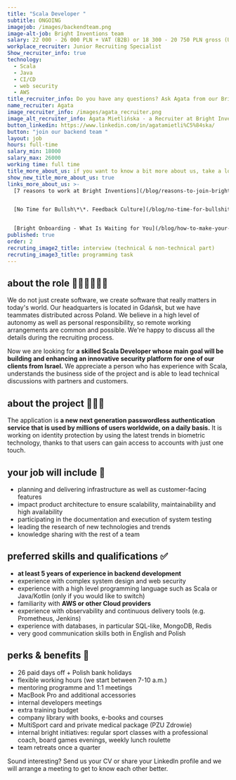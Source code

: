 ```yaml
---
title: "Scala Developer "
subtitle: ONGOING
imagejob: /images/backendteam.png
image-alt-job: Bright Inventions team
salary: 22 000 - 26 000 PLN + VAT (B2B) or 18 300 - 20 750 PLN gross (UoP)
workplace_recruiter: Junior Recruiting Specialist
Show_recruiter_info: true
technology:
  - Scala
  - Java
  - CI/CD
  - web security
  - AWS
title_recruiter_info: Do you have any questions? Ask Agata from our Bright team!
name_recruiter: Agata
image_recruiter_info: /images/agata_recruiter.png
image_alt_recruiter_info: Agata Mietlińska - a Recruiter at Bright Inventions
button_linkedin: https://www.linkedin.com/in/agatamietli%C5%84ska/
button: "join our backend team "
layout: job
hours: full-time
salary_min: 18000
salary_max: 26000
working time: full time
title_more_about_us: if you want to know a bit more about us, take a look below 🙋🏻‍♀️🙋🏻‍♂️
show_new_title_more_about_us: true
links_more_about_us: >-
  [7 reasons to work at Bright Inventions](/blog/reasons-to-join-bright)


  [No Time for Bullsh\*\*. Feedback Culture](/blog/no-time-for-bullshit-feedback-culture/)


  [Bright Onboarding - What Is Waiting for You](/blog/how-to-make-your-onboarding-bright)
published: true
order: 2
recruting_image2_title: interview (technical & non-technical part)
recruting_image3_title: programming task
---
```

## about the role 🧑🏻‍💻👩🏻‍💻

We do not just create software, we create software that really matters in today's world. Our headquarters is located in Gdańsk, but we have teammates distributed across Poland. We believe in a high level of autonomy as well as personal responsibility, so remote working arrangements are common and possible. We're happy to discuss all the details during the recruiting process.

Now we are looking for **a skilled Scala Developer whose main goal will be building and enhancing an innovative security platform for one of our clients from Israel.** We appreciate a person who has experience with Scala, understands the business side of the project and is able to lead technical discussions with partners and customers. 

## about the project 🚀🚀🚀

The application is **a new next generation passwordless authentication service that is used by millions of users worldwide, on a daily basis.** It is working on identity protection by using the latest trends in biometric technology, thanks to that users can gain access to accounts with just one touch.  

## your job will include 🙌

* planning and delivering infrastructure as well as customer-facing features 
* impact product architecture to ensure scalability, maintainability and high availability
* participating in the documentation and execution of system testing
* leading the research of new technologies and trends 
* knowledge sharing with the rest of a team

## preferred skills and qualifications ✅

* **at least 5 years of experience in backend development**
* experience with complex system design and web security 
* experience with a high level programming language such as Scala or Java/Kotlin (only if you would like to switch)
* familiarity with **AWS or other Cloud providers**
* experience with observability and continuous delivery tools (e.g. Prometheus, Jenkins)
* experience with databases, in particular SQL-like, MongoDB, Redis
* very good communication skills both in English and Polish

## perks & benefits 🚀
 
* 26 paid days off + Polish bank holidays
* flexible working hours (we start between 7-10 a.m.)
* mentoring programme and 1:1 meetings
* MacBook Pro and additional accessories
* internal developers meetings
* extra training budget
* company library with books, e-books and courses 
* MultiSport card and private medical package (PZU Zdrowie)
* internal bright initiatives: regular sport classes with a professional coach, board games evenings, weekly lunch roulette
* team retreats once a quarter


Sound interesting? Send us your CV or share your LinkedIn profile and we will arrange a meeting to get to know each other better. 
